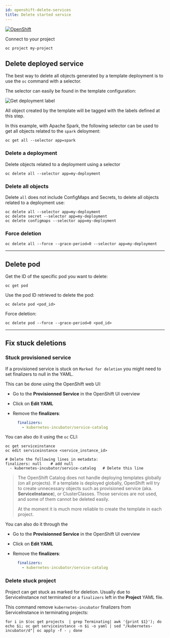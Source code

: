 ```yaml
---
id: openshift-delete-services
title: Delete started service
---
```


[![OpenShift](/dsri-documentation/img/openshift-logo.png)](https://www.openshift.com/)

Connect to your project

```shell
oc project my-project
```

## Delete deployed service

The best way to delete all objects generated by a template deployment is to use the `oc` command with a selector.

The selector can easily be found in the template configuration:

<img src="/dsri-documentation/img/screenshot-get-deployment-label.png" alt="Get deployment label" style="max-width: 100%; max-height: 100%;" />

All object created by the template will be tagged with the labels defined at this step.

In this example, with Apache Spark, the following selector can be used to get all objects related to the `spark` deloyment:

```shell
oc get all --selector app=spark
```

### Delete a deployment

Delete objects related to a deployment using a selector

```shell
oc delete all --selector app=my-deployment
```

### Delete all objects

Delete `all` does not include ConfigMaps and Secrets, to delete all objects related to a deployment use:

```shell
oc delete all --selector app=my-deployment
oc delete secret --selector app=my-deployment
oc delete configmaps --selector app=my-deployment
```

### Force deletion

```shell
oc delete all --force --grace-period=0 --selector app=my-deployment
```

---

## Delete pod

Get the ID of the specific pod you want to delete:

```shell
oc get pod
```

Use the pod ID retrieved to delete the pod:

```shell
oc delete pod <pod_id>
```

Force deletion:

```shell
oc delete pod --force --grace-period=0 <pod_id>
```

---

## Fix stuck deletions

### Stuck provisioned service

If a provisioned service is stuck on `Marked for deletion` you might need to set finalizers to null in the YAML.

This can be done using the OpenShift web UI:

* Go to the **Provisionned Service** in the OpenShift UI overview

* Click on **Edit YAML**

* Remove the **finalizers**:

  ```yaml
    finalizers:
      - kubernetes-incubator/service-catalog
  ```

You can also do it using the `oc` CLI:

```shell
oc get serviceinstance
oc edit serviceinstance <service_instance_id>

# Delete the following lines in metadata:
finalizers: null 	# add null
  - kubernetes-incubator/service-catalog   # Delete this line
```

> The OpenShift Catalog does not handle deploying templates globally (on all projects). If a template is deployed globally, OpenShift will try to create unnecessary objects such as provisioned service (aka. **ServiceInstance**), or ClusterClasses. Those services are not used, and some of them cannot be deleted easily. 
>
> At the moment it is much more reliable to create the template in each project.

You can also do it through the 

* Go to the **Provisionned Service** in the OpenShift UI overview

* Click on **Edit YAML**

* Remove the **finalizers**:

  ```yaml
    finalizers:
      - kubernetes-incubator/service-catalog
  ```

### Delete stuck project

Project can get stuck as marked for deletion. Usually due to ServiceInstance not terminated or a `finalizers` left in the **Project** YAML file.

This command remove `kubernetes-incubator` finalizers from ServiceInstance in terminating projects:

```shell
for i in $(oc get projects  | grep Terminating| awk '{print $1}'); do echo $i; oc get serviceinstance -n $i -o yaml | sed "/kubernetes-incubator/d"| oc apply -f - ; done
```
